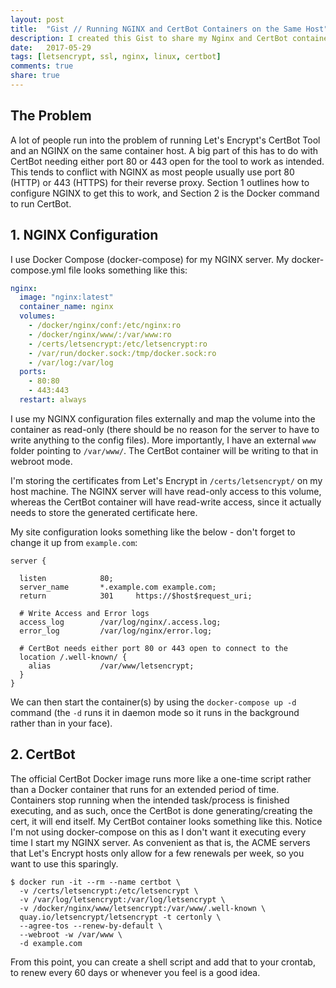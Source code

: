 ```yaml
---
layout: post
title:  "Gist // Running NGINX and CertBot Containers on the Same Host"
description: I created this Gist to share my Nginx and CertBot container configuration to automate the provisioning of SSL certs for websites using the Let's Encrypt project.
date:   2017-05-29
tags: [letsencrypt, ssl, nginx, linux, certbot]
comments: true
share: true
---
```


## The Problem

A lot of people run into the problem of running Let's Encrypt's CertBot Tool and an NGINX on the same container host. A big part of this has to do with CertBot needing either port 80 or 443 open for the tool  to work as intended. This tends to conflict with NGINX as most people usually use port 80 (HTTP) or 443 (HTTPS) for their reverse proxy. Section 1 outlines how to configure NGINX to get this to work, and Section 2 is the Docker command to run CertBot.

## 1. NGINX Configuration

I use Docker Compose (docker-compose) for my NGINX server. My docker-compose.yml file looks something like this:

```yaml
nginx:
  image: "nginx:latest"
  container_name: nginx
  volumes:
    - /docker/nginx/conf:/etc/nginx:ro
    - /docker/nginx/www/:/var/www:ro
    - /certs/letsencrypt:/etc/letsencrypt:ro
    - /var/run/docker.sock:/tmp/docker.sock:ro
    - /var/log:/var/log
  ports:
    - 80:80
    - 443:443
  restart: always
```

I use my NGINX configuration files externally and map the volume into the container as read-only (there should be no reason for the server to have to write anything to the config files). More importantly, I have an external `www` folder pointing to `/var/www/`. The CertBot container will be writing to that in webroot mode.

I'm storing the certificates from Let's Encrypt in `/certs/letsencrypt/` on my host machine. The NGINX server will have read-only access to this volume, whereas the CertBot container will have read-write access, since it actually needs to store the generated certificate here.

My site configuration looks something like the below - don't forget to change it up from `example.com`:

```nginx
server {

  listen            80;
  server_name       *.example.com example.com;
  return            301     https://$host$request_uri;

  # Write Access and Error logs
  access_log        /var/log/nginx/.access.log;
  error_log         /var/log/nginx/error.log;

  # CertBot needs either port 80 or 443 open to connect to the
  location /.well-known/ {
    alias           /var/www/letsencrypt;
  }
}
```

We can then start the container(s) by using the `docker-compose up -d` command (the `-d` runs it in daemon mode so it runs in the background rather than in your face).

## 2. CertBot

The official CertBot Docker image runs more like a one-time script rather than a Docker container that runs for an extended period of time. Containers stop running when the intended task/process is finished executing, and as such, once the CertBot is done generating/creating the cert, it will end itself. My CertBot container looks something like this. Notice I'm not using docker-compose on this as I don't want it executing every time I start my NGINX server. As convenient as that is, the ACME servers that Let's Encrypt hosts only allow for a few renewals per week, so you want to use this sparingly.

```shell
$ docker run -it --rm --name certbot \
  -v /certs/letsencrypt:/etc/letsencrypt \
  -v /var/log/letsencrypt:/var/log/letsencrypt \
  -v /docker/nginx/www/letsencrypt:/var/www/.well-known \
  quay.io/letsencrypt/letsencrypt -t certonly \
  --agree-tos --renew-by-default \
  --webroot -w /var/www \
  -d example.com
```

From this point, you can create a shell script and add that to your crontab, to renew every 60 days or whenever you feel is a good idea.
